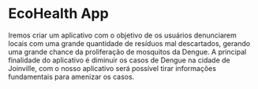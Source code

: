 # EcoHealth App
Iremos criar um aplicativo com o objetivo de os usuários denunciarem locais com uma grande quantidade de resíduos mal descartados, gerando uma grande chance da proliferação de mosquitos da Dengue. A principal finalidade do aplicativo é diminuir os casos de Dengue na cidade de Joinville, com o nosso aplicativo será possível tirar informações fundamentais para amenizar os casos.
